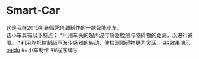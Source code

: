# Smart-Car
这是我在2015年暑假凭兴趣制作的一款智能小车。  
该小车具有以下特点：
*利用车头的超声波传感器检测与障碍物的距离，以进行避障。
*利用舵机控制超声波传感器的转动，使检测障碍物更为灵活。
##效果演示
[baidu](http://www.baidu.com)
##小车制作
##程序编写
